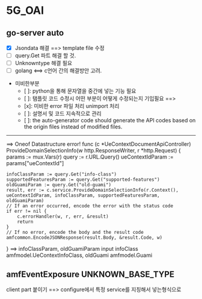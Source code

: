 # 5G_OAI
## go-server auto
- [x] Jsondata 해결 ==> template file 수정
- [ ] query.Get 파트 해결 할 것.
- [ ] Unknowntype 해결 필요
- [ ] golang <==> c언어 간의 해결방안 고려.
- 미비한부분
  - [ ]: python을 통해 문자열을 중간에 넣는 기능 필요
  - [ ]: 탬플릿 코드 수정시 어떤 부분이 어떻게 수정되는지 기입필요 ==> 
  - [x]: 미비한 error 파일 처리 unimport 처리 
  - [ ]: 설명서 및 코드 지속적으로 관리
  - [ ]: the auto-generator code should generate the API codes based on the origin files instead of modified files.
---
==> Oneof Datastructure error!
func (c *UeContextDocumentApiController) ProvideDomainSelectionInfo(w http.ResponseWriter, r *http.Request) {
	params := mux.Vars(r)
	query := r.URL.Query()
	ueContextIdParam := params["ueContextId"]

	infoClassParam := query.Get("info-class")
	supportedFeaturesParam := query.Get("supported-features")
	oldGuamiParam := query.Get("old-guami")
	result, err := c.service.ProvideDomainSelectionInfo(r.Context(), ueContextIdParam, infoClassParam, supportedFeaturesParam, oldGuamiParam)
	// If an error occurred, encode the error with the status code
	if err != nil {
		c.errorHandler(w, r, err, &result)
		return
	}
	// If no error, encode the body and the result code
	amfcommon.EncodeJSONResponse(result.Body, &result.Code, w)

}
==> infoClassParam, oldGuamiParam
input infoClass amfmodel.UeContextInfoClass, oldGuami amfmodel.Guami

amfEventExposure
UNKNOWN_BASE_TYPE
--- 
client part 붙이기 ==> configure에서 특정 service를 지칭해서 넣는형식으로
